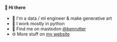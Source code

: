 #### 👋 Hi there 

- 💾 I'm a data / ml engineer & make generative art
- 🐍 I work mostly in python
- 🐘 Find me on mastodon [@benrutter](https://mastodon.green/@benrutter)
- 🌐 More stuff on [my website](https://benrutter.github.io/)
